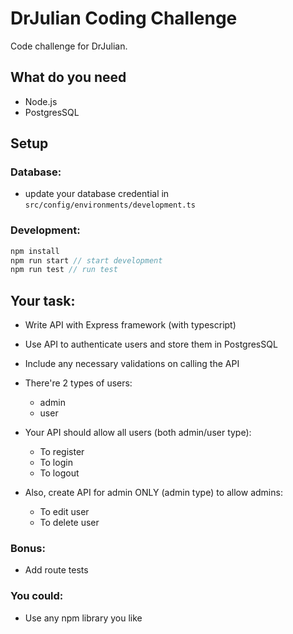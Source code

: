 
# DrJulian Coding Challenge
Code challenge for DrJulian.

## What do you need
* Node.js
* PostgresSQL

## Setup
### Database:
-  update your database credential in `src/config/environments/development.ts`
### Development:
```javascript
npm install
npm run start // start development
npm run test // run test
```

## Your task:
* Write API with Express framework (with typescript)
* Use API to authenticate users and store them in PostgresSQL
* Include any necessary validations on calling the API
* There're 2 types of users:
	* admin
	* user

* Your API should allow all users (both admin/user type):
   * To register
   * To login
   * To logout

* Also, create API for admin ONLY (admin type) to allow admins:
	* To edit user
	* To delete user

### Bonus:
* Add route tests

### You could:
* Use any npm library you like